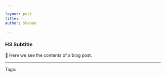 ```yaml
---

layout: post
title: --
author: Shanna

---
```


### H3 Subtitle


👋 Here we see the contents of a blog post.




--- 


Tags: 